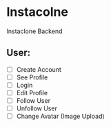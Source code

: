 # Instacolne

Instaclone Backend

## User:

- [ ] Create Account
- [ ] See Profile
- [ ] Login
- [ ] Edit Profile
- [ ] Follow User
- [ ] Unfollow User
- [ ] Change Avatar (Image Upload)